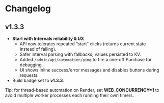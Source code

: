 # Changelog

## v1.3.3
- **Start with Intervals reliability & UX**
  - API now tolerates repeated “start” clicks (returns current state instead of failing).
  - Safer interval parsing with fallbacks; values persisted to KV.
  - Added `/admin/api/automation/ping` to fire a one-off Purchase for debugging.
  - UI shows inline success/error messages and disables buttons during requests.
- Build badge set to **v1.3.3**.

Tip: for thread-based automation on Render, set **WEB_CONCURRENCY=1** to avoid multiple worker processes each running their own timers.
